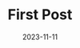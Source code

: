 ---
title: First Post
date: 2023-11-11
tags: ["hugo","blog"]
image : "/img/posts/vincent-ergo.jpg"
Description  : "My first blog post!"
featured: true
---